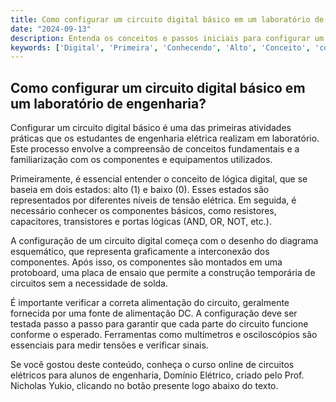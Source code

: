 ```yaml
---
title: Como configurar um circuito digital básico em um laboratório de engenharia?
date: "2024-09-13"
description: Entenda os conceitos e passos iniciais para configurar um circuito digital básico em um laboratório de engenharia.
keywords: ['Digital', 'Primeira', 'Conhecendo', 'Alto', 'Conceito', 'configuração', 'Circuito']
---
```


## Como configurar um circuito digital básico em um laboratório de engenharia?

Configurar um circuito digital básico é uma das primeiras atividades práticas que os estudantes de engenharia elétrica realizam em laboratório. Este processo envolve a compreensão de conceitos fundamentais e a familiarização com os componentes e equipamentos utilizados.

Primeiramente, é essencial entender o conceito de lógica digital, que se baseia em dois estados: alto (1) e baixo (0). Esses estados são representados por diferentes níveis de tensão elétrica. Em seguida, é necessário conhecer os componentes básicos, como resistores, capacitores, transistores e portas lógicas (AND, OR, NOT, etc.).

A configuração de um circuito digital começa com o desenho do diagrama esquemático, que representa graficamente a interconexão dos componentes. Após isso, os componentes são montados em uma protoboard, uma placa de ensaio que permite a construção temporária de circuitos sem a necessidade de solda.

É importante verificar a correta alimentação do circuito, geralmente fornecida por uma fonte de alimentação DC. A configuração deve ser testada passo a passo para garantir que cada parte do circuito funcione conforme o esperado. Ferramentas como multímetros e osciloscópios são essenciais para medir tensões e verificar sinais.

Se você gostou deste conteúdo, conheça o curso online de circuitos elétricos para alunos de engenharia, Domínio Elétrico, criado pelo Prof. Nicholas Yukio, clicando no botão presente logo abaixo do texto.